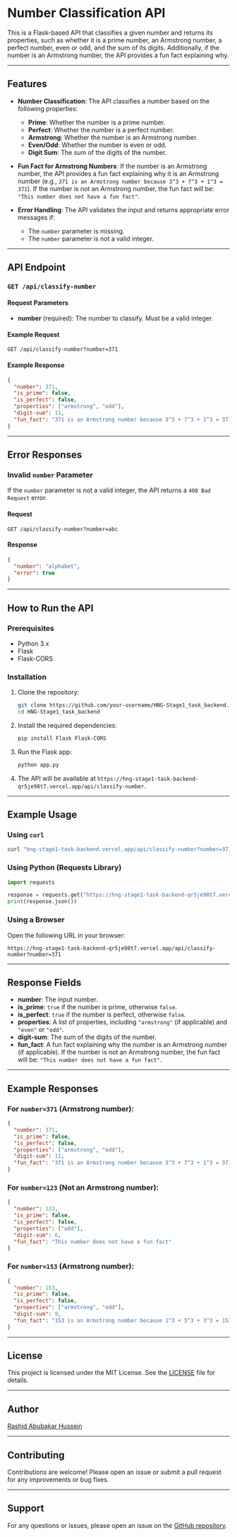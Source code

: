 # Number Classification API

This is a Flask-based API that classifies a given number and returns its properties, such as whether it is a prime number, an Armstrong number, a perfect number, even or odd, and the sum of its digits. Additionally, if the number is an Armstrong number, the API provides a fun fact explaining why.

---

## Features

- **Number Classification**: The API classifies a number based on the following properties:
  - **Prime**: Whether the number is a prime number.
  - **Perfect**: Whether the number is a perfect number.
  - **Armstrong**: Whether the number is an Armstrong number.
  - **Even/Odd**: Whether the number is even or odd.
  - **Digit Sum**: The sum of the digits of the number.

- **Fun Fact for Armstrong Numbers**: If the number is an Armstrong number, the API provides a fun fact explaining why it is an Armstrong number (e.g., `371 is an Armstrong number because 3^3 + 7^3 + 1^3 = 371`). If the number is not an Armstrong number, the fun fact will be: `"This number does not have a fun fact"`.

- **Error Handling**: The API validates the input and returns appropriate error messages if:
  - The `number` parameter is missing.
  - The `number` parameter is not a valid integer.

---

## API Endpoint

### `GET /api/classify-number`

#### Request Parameters
- **number** (required): The number to classify. Must be a valid integer.

#### Example Request
```
GET /api/classify-number?number=371
```

#### Example Response
```json
{
  "number": 371,
  "is_prime": false,
  "is_perfect": false,
  "properties": ["armstrong", "odd"],
  "digit-sum": 11,
  "fun_fact": "371 is an Armstrong number because 3^3 + 7^3 + 1^3 = 371"
}
```

---

## Error Responses

### Invalid `number` Parameter
If the `number` parameter is not a valid integer, the API returns a `400 Bad Request` error.

#### Request
```
GET /api/classify-number?number=abc
```

#### Response
```json
{
  "number": "alphabet",
  "error": true
}
```

---

## How to Run the API

### Prerequisites
- Python 3.x
- Flask
- Flask-CORS

### Installation
1. Clone the repository:
   ```bash
   git clone https://github.com/your-username/HNG-Stage1_task_backend.git
   cd HNG-Stage1_task_backend
   ```

2. Install the required dependencies:
   ```bash
   pip install Flask Flask-CORS
   ```

3. Run the Flask app:
   ```bash
   python app.py
   ```

4. The API will be available at `https://hng-stage1-task-backend-qr5je98t7.vercel.app/api/classify-number`.

---

## Example Usage

### Using `curl`
```bash
curl "hng-stage1-task-backend.vercel.app/api/classify-number?number=371"
```

### Using Python (Requests Library)
```python
import requests

response = requests.get("https://hng-stage1-task-backend-qr5je98t7.vercel.app/api/classify-number", params={"number": 371})
print(response.json())
```

### Using a Browser
Open the following URL in your browser:
```
https://hng-stage1-task-backend-qr5je98t7.vercel.app/api/classify-number?number=371
```

---

## Response Fields

- **number**: The input number.
- **is_prime**: `true` if the number is prime, otherwise `false`.
- **is_perfect**: `true` if the number is perfect, otherwise `false`.
- **properties**: A list of properties, including `"armstrong"` (if applicable) and `"even"` or `"odd"`.
- **digit-sum**: The sum of the digits of the number.
- **fun_fact**: A fun fact explaining why the number is an Armstrong number (if applicable). If the number is not an Armstrong number, the fun fact will be: `"This number does not have a fun fact"`.

---

## Example Responses

### For `number=371` (Armstrong number):
```json
{
  "number": 371,
  "is_prime": false,
  "is_perfect": false,
  "properties": ["armstrong", "odd"],
  "digit-sum": 11,
  "fun_fact": "371 is an Armstrong number because 3^3 + 7^3 + 1^3 = 371"
}
```

### For `number=123` (Not an Armstrong number):
```json
{
  "number": 123,
  "is_prime": false,
  "is_perfect": false,
  "properties": ["odd"],
  "digit-sum": 6,
  "fun_fact": "This number does not have a fun fact"
}
```

### For `number=153` (Armstrong number):
```json
{
  "number": 153,
  "is_prime": false,
  "is_perfect": false,
  "properties": ["armstrong", "odd"],
  "digit-sum": 9,
  "fun_fact": "153 is an Armstrong number because 1^3 + 5^3 + 3^3 = 153"
}
```

---

## License

This project is licensed under the MIT License. See the [LICENSE](LICENSE) file for details.

---

## Author

[Rashid Abubakar Hussein](https://github.com/abdirashidabubakar50)

---

## Contributing

Contributions are welcome! Please open an issue or submit a pull request for any improvements or bug fixes.

---

## Support

For any questions or issues, please open an issue on the [GitHub repository](https://github.com/abdirashidabubakar50/HNG-Stage1_task_backend).